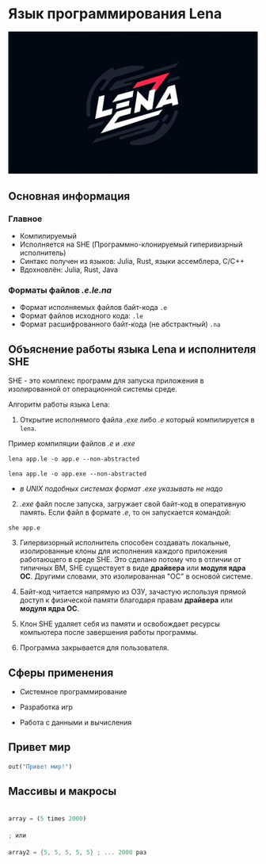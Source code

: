 # Язык программирования Lena

![Lena logo](.github/img/lena-logo.jpeg)

## Основная информация

### Главное

* Компилируемый
* Исполняется на SHE (Программно-клонируемый гиперивизрный исполнитель)
* Синтакс получен из языков: Julia, Rust, языки ассемблера, С/С++
* Вдохновлён: Julia, Rust, Java

### Форматы файлов *.e.le.na*

* Формат исполняемых файлов байт-кода `.e`
* Формат файлов исходного кода: `.le`
* Формат расшифрованного байт-кода (не абстрактный) `.na`

## Объяснение работы языка Lena и исполнителя SHE

SHE - это комплекс программ для запуска приложения в изолированной от операционной системы среде.

Алгоритм работы языка Lena:

1. Открытие исполнямого файла *.exe* либо *.e* который компилируется в `lena`.

Пример компиляции файлов *.e* и *.exe*

```shell
lena app.le -o app.e --non-abstracted
```

```shell
lena app.le -o app.exe --non-abstracted
```

* *в UNIX подобных системах формат .exe указывать не надо*

2. *.exe* файл после запуска, загружает свой байт-код в оперативную память. Если файл в формате *.e*, то он запускается командой:

```shell
she app.e
```

3. Гипервизорный исполнитель способен создавать локальные, изолированные клоны для исполнения каждого приложения работающего в среде SHE. Это сделано потому что в отличии от типичных ВМ, SHE существует в виде **драйвера** или **модуля ядра ОС**. Другими словами, это изолированная "ОС" в основой системе.

4. Байт-код читается напрямую из ОЗУ, зачастую используя прямой доступ к физической памяти благодаря правам **драйвера** или **модуля ядра ОС**.

5. Клон SHE удаляет себя из памяти и освобождает ресурсы компьютера после завершения работы программы.

6. Программа закрывается для пользователя.

## Сферы применения

* Системное программирование

* Разработка игр

* Работа с данными и вычисления

## Привет мир

```rust
out("Привет мир!")
```

## Массивы и макросы

```rust

array = (5 times 2000)

; или

array2 = {5, 5, 5, 5, 5} ; ... 2000 раз
```
